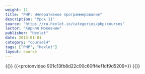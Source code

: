 ```yaml
---
weight: 11
title: "PHP: Императивное программирование"
description: "Урок 11"
source: "https://ru.hexlet.io/categories/php/courses"
lector: "Кирилл Мокевнин"
publisher: "Hexlet"
date: 2013-01-01
category: "course14"
tags: ["PHP", "Hexlet"]
layout: course
---
```

{{<players>}}
    {{<protonvideo 901c13fb8d22c00c60ff4ef1df9d5209>}}
{{</players>}}
